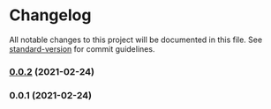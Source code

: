 # Changelog

All notable changes to this project will be documented in this file. See [standard-version](https://github.com/conventional-changelog/standard-version) for commit guidelines.

### [0.0.2](https://github.com/pahud/s3share/compare/v0.0.1...v0.0.2) (2021-02-24)

### 0.0.1 (2021-02-24)
